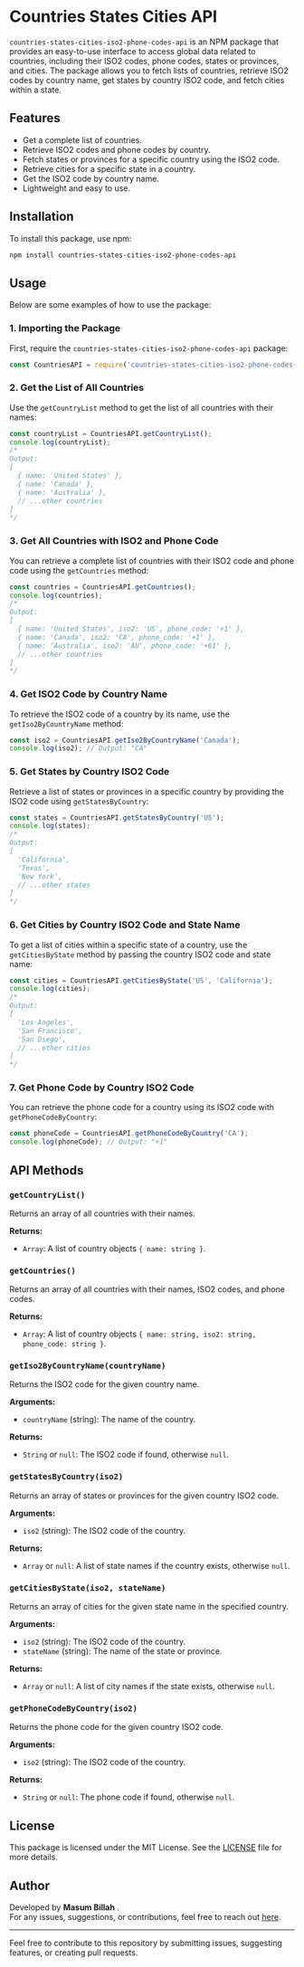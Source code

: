 
# Countries States Cities API

`countries-states-cities-iso2-phone-codes-api` is an NPM package that provides an easy-to-use interface to access global data related to countries, including their ISO2 codes, phone codes, states or provinces, and cities. The package allows you to fetch lists of countries, retrieve ISO2 codes by country name, get states by country ISO2 code, and fetch cities within a state.

## Features

- Get a complete list of countries.
- Retrieve ISO2 codes and phone codes by country.
- Fetch states or provinces for a specific country using the ISO2 code.
- Retrieve cities for a specific state in a country.
- Get the ISO2 code by country name.
- Lightweight and easy to use.

## Installation

To install this package, use npm:

```bash
npm install countries-states-cities-iso2-phone-codes-api
```

## Usage

Below are some examples of how to use the package:

### 1. Importing the Package

First, require the `countries-states-cities-iso2-phone-codes-api` package:

```javascript
const CountriesAPI = require('countries-states-cities-iso2-phone-codes-api');
```

### 2. Get the List of All Countries

Use the `getCountryList` method to get the list of all countries with their names:

```javascript
const countryList = CountriesAPI.getCountryList();
console.log(countryList);
/*
Output:
[
  { name: 'United States' },
  { name: 'Canada' },
  { name: 'Australia' },
  // ...other countries
]
*/
```

### 3. Get All Countries with ISO2 and Phone Code

You can retrieve a complete list of countries with their ISO2 code and phone code using the `getCountries` method:

```javascript
const countries = CountriesAPI.getCountries();
console.log(countries);
/*
Output:
[
  { name: 'United States', iso2: 'US', phone_code: '+1' },
  { name: 'Canada', iso2: 'CA', phone_code: '+1' },
  { name: 'Australia', iso2: 'AU', phone_code: '+61' },
  // ...other countries
]
*/
```

### 4. Get ISO2 Code by Country Name

To retrieve the ISO2 code of a country by its name, use the `getIso2ByCountryName` method:

```javascript
const iso2 = CountriesAPI.getIso2ByCountryName('Canada');
console.log(iso2); // Output: "CA"
```

### 5. Get States by Country ISO2 Code

Retrieve a list of states or provinces in a specific country by providing the ISO2 code using `getStatesByCountry`:

```javascript
const states = CountriesAPI.getStatesByCountry('US');
console.log(states);
/*
Output:
[
  'California',
  'Texas',
  'New York',
  // ...other states
]
*/
```

### 6. Get Cities by Country ISO2 Code and State Name

To get a list of cities within a specific state of a country, use the `getCitiesByState` method by passing the country ISO2 code and state name:

```javascript
const cities = CountriesAPI.getCitiesByState('US', 'California');
console.log(cities);
/*
Output:
[
  'Los Angeles',
  'San Francisco',
  'San Diego',
  // ...other cities
]
*/
```

### 7. Get Phone Code by Country ISO2 Code

You can retrieve the phone code for a country using its ISO2 code with `getPhoneCodeByCountry`:

```javascript
const phoneCode = CountriesAPI.getPhoneCodeByCountry('CA');
console.log(phoneCode); // Output: "+1"
```

## API Methods

### `getCountryList()`
Returns an array of all countries with their names.

**Returns:**
- `Array`: A list of country objects `{ name: string }`.

### `getCountries()`
Returns an array of all countries with their names, ISO2 codes, and phone codes.

**Returns:**
- `Array`: A list of country objects `{ name: string, iso2: string, phone_code: string }`.

### `getIso2ByCountryName(countryName)`
Returns the ISO2 code for the given country name.

**Arguments:**
- `countryName` (string): The name of the country.

**Returns:**
- `String` or `null`: The ISO2 code if found, otherwise `null`.

### `getStatesByCountry(iso2)`
Returns an array of states or provinces for the given country ISO2 code.

**Arguments:**
- `iso2` (string): The ISO2 code of the country.

**Returns:**
- `Array` or `null`: A list of state names if the country exists, otherwise `null`.

### `getCitiesByState(iso2, stateName)`
Returns an array of cities for the given state name in the specified country.

**Arguments:**
- `iso2` (string): The ISO2 code of the country.
- `stateName` (string): The name of the state or province.

**Returns:**
- `Array` or `null`: A list of city names if the state exists, otherwise `null`.

### `getPhoneCodeByCountry(iso2)`
Returns the phone code for the given country ISO2 code.

**Arguments:**
- `iso2` (string): The ISO2 code of the country.

**Returns:**
- `String` or `null`: The phone code if found, otherwise `null`.

## License

This package is licensed under the MIT License. See the [LICENSE](./LICENSE) file for more details.

## Author

Developed by **Masum Billah** .  
For any issues, suggestions, or contributions, feel free to reach out [here](mailto:office.hellomasum@gmail.com).

---

Feel free to contribute to this repository by submitting issues, suggesting features, or creating pull requests.
